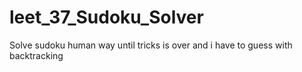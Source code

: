 # leet_37_Sudoku_Solver
Solve sudoku human way until tricks is over and i have to guess with backtracking
